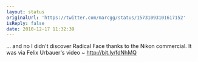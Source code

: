 ```yaml
---
layout: status
originalUrl: 'https://twitter.com/marcgg/status/15731093101617152'
isReply: false
date: 2010-12-17 11:32:39
---
```


... and no I didn't discover Radical Face thanks to the Nikon commercial. It was via Felix Urbauer's video ~ http://bit.ly/fdNhMQ
